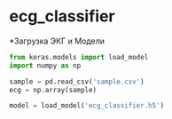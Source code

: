 # ecg_classifier

*Загрузка ЭКГ и Модели

```python
from keras.models import load_model
import numpy as np

sample = pd.read_csv('sample.csv')
ecg = np.array(sample)

model = load_model('ecg_classifier.h5')
```
